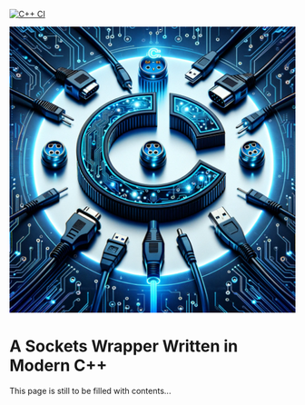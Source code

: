 [![C++ CI](https://github.com/mgerhold/sockets/actions/workflows/ci.yml/badge.svg)](https://github.com/mgerhold/sockets/actions/workflows/ci.yml)

![Logo](assets/sockets.png)

# A Sockets Wrapper Written in Modern C++

This page is still to be filled with contents...
